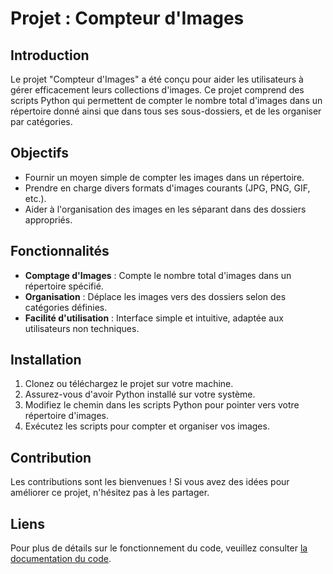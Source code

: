 # Projet : Compteur d'Images

## Introduction

Le projet "Compteur d'Images" a été conçu pour aider les utilisateurs à gérer efficacement leurs collections d'images. Ce projet comprend des scripts Python qui permettent de compter le nombre total d'images dans un répertoire donné ainsi que dans tous ses sous-dossiers, et de les organiser par catégories.

## Objectifs

- Fournir un moyen simple de compter les images dans un répertoire.
- Prendre en charge divers formats d'images courants (JPG, PNG, GIF, etc.).
- Aider à l'organisation des images en les séparant dans des dossiers appropriés.

## Fonctionnalités

- **Comptage d'Images** : Compte le nombre total d'images dans un répertoire spécifié.
- **Organisation** : Déplace les images vers des dossiers selon des catégories définies.
- **Facilité d'utilisation** : Interface simple et intuitive, adaptée aux utilisateurs non techniques.

## Installation

1. Clonez ou téléchargez le projet sur votre machine.
2. Assurez-vous d'avoir Python installé sur votre système.
3. Modifiez le chemin dans les scripts Python pour pointer vers votre répertoire d'images.
4. Exécutez les scripts pour compter et organiser vos images.

## Contribution

Les contributions sont les bienvenues ! Si vous avez des idées pour améliorer ce projet, n'hésitez pas à les partager.

## Liens

Pour plus de détails sur le fonctionnement du code, veuillez consulter [la documentation du code](./README_Code.md).

